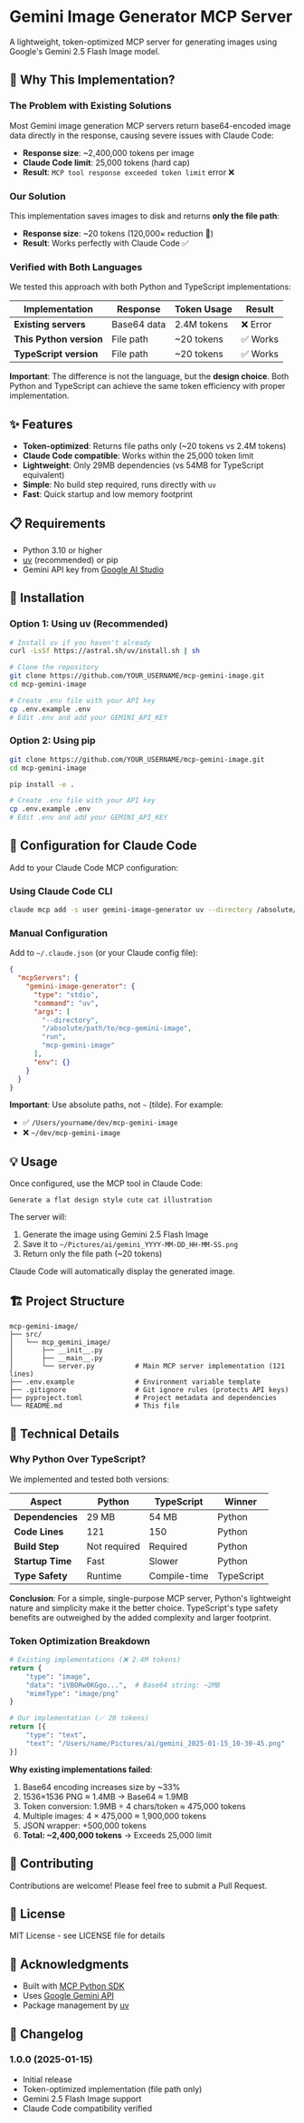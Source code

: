 # Gemini Image Generator MCP Server

A lightweight, token-optimized MCP server for generating images using Google's Gemini 2.5 Flash Image model.

## 🎯 Why This Implementation?

### The Problem with Existing Solutions

Most Gemini image generation MCP servers return base64-encoded image data directly in the response, causing severe issues with Claude Code:

- **Response size**: ~2,400,000 tokens per image
- **Claude Code limit**: 25,000 tokens (hard cap)
- **Result**: `MCP tool response exceeded token limit` error ❌

### Our Solution

This implementation saves images to disk and returns **only the file path**:

- **Response size**: ~20 tokens (120,000× reduction 🚀)
- **Result**: Works perfectly with Claude Code ✅

### Verified with Both Languages

We tested this approach with both Python and TypeScript implementations:

| Implementation | Response | Token Usage | Result |
|----------------|----------|-------------|--------|
| **Existing servers** | Base64 data | 2.4M tokens | ❌ Error |
| **This Python version** | File path | ~20 tokens | ✅ Works |
| **TypeScript version** | File path | ~20 tokens | ✅ Works |

**Important**: The difference is not the language, but the **design choice**. Both Python and TypeScript can achieve the same token efficiency with proper implementation.

## ✨ Features

- **Token-optimized**: Returns file paths only (~20 tokens vs 2.4M tokens)
- **Claude Code compatible**: Works within the 25,000 token limit
- **Lightweight**: Only 29MB dependencies (vs 54MB for TypeScript equivalent)
- **Simple**: No build step required, runs directly with `uv`
- **Fast**: Quick startup and low memory footprint

## 📋 Requirements

- Python 3.10 or higher
- [uv](https://github.com/astral-sh/uv) (recommended) or pip
- Gemini API key from [Google AI Studio](https://aistudio.google.com/apikey)

## 🚀 Installation

### Option 1: Using uv (Recommended)

```bash
# Install uv if you haven't already
curl -LsSf https://astral.sh/uv/install.sh | sh

# Clone the repository
git clone https://github.com/YOUR_USERNAME/mcp-gemini-image.git
cd mcp-gemini-image

# Create .env file with your API key
cp .env.example .env
# Edit .env and add your GEMINI_API_KEY
```

### Option 2: Using pip

```bash
git clone https://github.com/YOUR_USERNAME/mcp-gemini-image.git
cd mcp-gemini-image

pip install -e .

# Create .env file with your API key
cp .env.example .env
# Edit .env and add your GEMINI_API_KEY
```

## 🔧 Configuration for Claude Code

Add to your Claude Code MCP configuration:

### Using Claude Code CLI

```bash
claude mcp add -s user gemini-image-generator uv --directory /absolute/path/to/mcp-gemini-image run mcp-gemini-image
```

### Manual Configuration

Add to `~/.claude.json` (or your Claude config file):

```json
{
  "mcpServers": {
    "gemini-image-generator": {
      "type": "stdio",
      "command": "uv",
      "args": [
        "--directory",
        "/absolute/path/to/mcp-gemini-image",
        "run",
        "mcp-gemini-image"
      ],
      "env": {}
    }
  }
}
```

**Important**: Use absolute paths, not `~` (tilde). For example:
- ✅ `/Users/yourname/dev/mcp-gemini-image`
- ❌ `~/dev/mcp-gemini-image`

## 💡 Usage

Once configured, use the MCP tool in Claude Code:

```
Generate a flat design style cute cat illustration
```

The server will:
1. Generate the image using Gemini 2.5 Flash Image
2. Save it to `~/Pictures/ai/gemini_YYYY-MM-DD_HH-MM-SS.png`
3. Return only the file path (~20 tokens)

Claude Code will automatically display the generated image.

## 🏗️ Project Structure

```
mcp-gemini-image/
├── src/
│   └── mcp_gemini_image/
│       ├── __init__.py
│       ├── __main__.py
│       └── server.py          # Main MCP server implementation (121 lines)
├── .env.example               # Environment variable template
├── .gitignore                 # Git ignore rules (protects API keys)
├── pyproject.toml             # Project metadata and dependencies
└── README.md                  # This file
```

## 🔬 Technical Details

### Why Python Over TypeScript?

We implemented and tested both versions:

| Aspect | Python | TypeScript | Winner |
|--------|--------|------------|--------|
| **Dependencies** | 29 MB | 54 MB | Python |
| **Code Lines** | 121 | 150 | Python |
| **Build Step** | Not required | Required | Python |
| **Startup Time** | Fast | Slower | Python |
| **Type Safety** | Runtime | Compile-time | TypeScript |

**Conclusion**: For a simple, single-purpose MCP server, Python's lightweight nature and simplicity make it the better choice. TypeScript's type safety benefits are outweighed by the added complexity and larger footprint.

### Token Optimization Breakdown

```python
# Existing implementations (❌ 2.4M tokens)
return {
    "type": "image",
    "data": "iVBORw0KGgo...",  # Base64 string: ~2MB
    "mimeType": "image/png"
}

# Our implementation (✅ 20 tokens)
return [{
    "type": "text",
    "text": "/Users/name/Pictures/ai/gemini_2025-01-15_10-30-45.png"
}]
```

**Why existing implementations failed**:
1. Base64 encoding increases size by ~33%
2. 1536×1536 PNG ≈ 1.4MB → Base64 ≈ 1.9MB
3. Token conversion: 1.9MB ÷ 4 chars/token ≈ 475,000 tokens
4. Multiple images: 4 × 475,000 ≈ 1,900,000 tokens
5. JSON wrapper: +500,000 tokens
6. **Total: ~2,400,000 tokens** → Exceeds 25,000 limit

## 🤝 Contributing

Contributions are welcome! Please feel free to submit a Pull Request.

## 📄 License

MIT License - see LICENSE file for details

## 🙏 Acknowledgments

- Built with [MCP Python SDK](https://github.com/modelcontextprotocol/python-sdk)
- Uses [Google Gemini API](https://ai.google.dev/)
- Package management by [uv](https://github.com/astral-sh/uv)

## 📝 Changelog

### 1.0.0 (2025-01-15)
- Initial release
- Token-optimized implementation (file path only)
- Gemini 2.5 Flash Image support
- Claude Code compatibility verified
